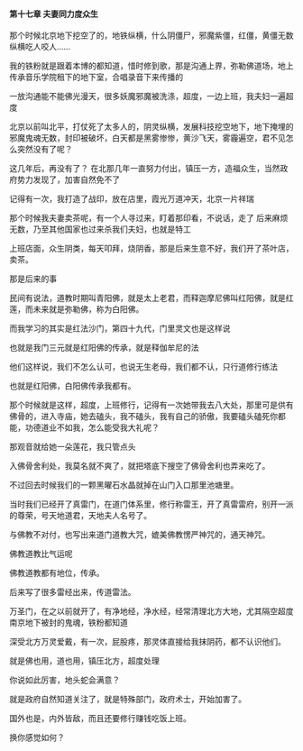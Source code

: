 #### 第十七章 夫妻同力度众生


那个时候北京地下挖空了的，地铁纵横，什么阴僵尸，邪魔紫僵，红僵，黄僵无数纵横吃人咬人……

我的铁粉就是跟着本博的都知道，惜时修到歌，那是沟通上界，弥勒佛道场，地上传承音乐学院租下的地下室，合唱录音下来传播的

一放沟通能不能佛光漫天，很多妖魔邪魔被洗涤，超度，一边上班，我夫妇一遍超度

北京以前叫北平，打仗死了太多人的，阴灵纵横，发展科技挖空地下，地下掩埋的邪魔鬼魂无数，封印被破坏，白天都是黑雾惨惨，黄沙飞天，雾霾遍空，君不见怎么突然没有了呢？

这几年后，再没有了？
在北那几年一直努力付出，镇压一方，造福众生，当然政府势力发现了，加害自然免不了

记得有一次，我打造了战印，放在店里，霞光万道冲天，北京一片祥瑞

那个时候我夫妻卖茶呢，有一个人寻过来，盯着那印看，不说话，走了
后来麻烦无数，乃至其他国家也过来杀我们夫妇，也就是特工

上班店面，众生阴类，每天叩拜，烧阴香，那是后来生意不好，我们开了茶叶店，卖茶。

那是后来的事

民间有说法，道教时期叫青阳佛，就是太上老君，而释迦摩尼佛叫红阳佛，就是红莲，而未来就是弥勒佛，称为白阳佛。

而我学习的其实是红法沙门，第四十九代，门里灵文也是这样说

也就是我门三元就是红阳佛的传承，就是释伽牟尼的法

他们这样说，我们不怎么认可，也说无生老母，我们都不认，只行道修行练法

也就是红阳佛，白阳佛传承我都有。

那个时候就是这样，超度，上班修行，记得有一次她带我去八大处，那里可是供有佛骨的，进入寺庙，她去磕头，我不磕头，我有自己的骄傲，我要磕头磕死你都能，功德道业不如我，怎么能受我大礼呢？

那观音就给她一朵莲花，我只管点头

入佛骨舍利处，我莫名就不爽了，就把塔底下搜空了佛骨舍利也弄来吃了。

不过回去时候我们的一颗黑曜石水晶就掉在山门入口那里池塘里。

当时我们已经开了真雷门，在道门体系里，修行称雷王，开了真雷雷府，别开一派的尊荣，号天地道君，天地夫人名号了。

与佛教不对付，也写出来道门道教大咒，媲美佛教愣严神咒的，通天神咒。

佛教道教比气运呢

佛教道教都有地位，传承。

后来写了很多雷经出来，传道雷法。

万圣门，在之以前就开了，有净地经，净水经，经常清理北方大地，尤其隔空超度南京地下被封的鬼魂，铁粉都知道

深受北方万灵爱戴，有一次，屁股疼，那灵体直接给我抹阴药，都不认识他们。

就是佛也用，道也用，镇压北方，超度处理

你说如此厉害，地头蛇会满意？

就是政府自然知道关注了，就是特殊部门，政府术士，开始加害了。

国外也是，内外皆敌，而且还要修行赚钱吃饭上班。

换你感觉如何？

